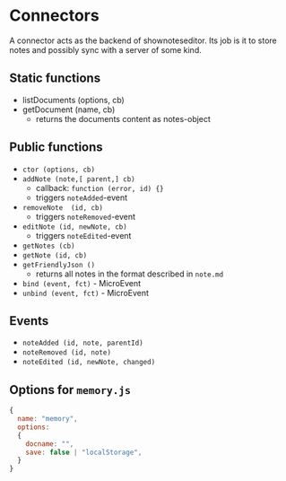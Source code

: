 # Connectors

A connector acts as the backend of shownoteseditor. Its job is it to store notes and possibly sync with a
server of some kind.

## Static functions
* listDocuments (options, cb)
* getDocument (name, cb)
  * returns the documents content as notes-object

## Public functions

* `ctor (options, cb)`
* `addNote (note,[ parent,] cb)`
  * callback: `function (error, id) {}`
  * triggers `noteAdded`-event
* `removeNote  (id, cb)`
  * triggers `noteRemoved`-event
* `editNote (id, newNote, cb)`
  * triggers `noteEdited`-event
* `getNotes (cb)`
* `getNote (id, cb)`
* `getFriendlyJson ()`
  * returns all notes in the format described in `note.md`
* `bind (event, fct)` - MicroEvent
* `unbind (event, fct)` - MicroEvent


## Events

* `noteAdded (id, note, parentId)`
* `noteRemoved (id, note)`
* `noteEdited (id, newNote, changed)`

## Options for `memory.js`
```javascript
{
  name: "memory",
  options:
  {
    docname: "",
    save: false | "localStorage",
  }
}
```
